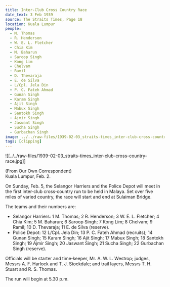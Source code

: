 ```yaml
---
title: Inter‑Club Cross Country Race
date_text: 3 Feb 1939
source: The Straits Times, Page 18
location: Kuala Lumpur
people:
  - M. Thomas
  - R. Henderson
  - W. E. L. Fletcher
  - Chia Kim
  - M. Baharun
  - Saroop Singh
  - Kong Lim
  - Chelvam
  - Ramil
  - D. Thevaraja
  - E. de Silva
  - L/Cpl. Jela Din
  - P. C. Fateh Ahmad
  - Gunan Singh
  - Karam Singh
  - Ajit Singh
  - Mabux Singh
  - Santokh Singh
  - Ajmir Singh
  - Jaswant Singh
  - Sucha Singh
  - Gurbachan Singh
image: ../../raw-files/1939-02-03_straits-times_inter-club-cross-country-race.jpg
tags: [clipping]
---
```

![[../../raw-files/1939-02-03_straits-times_inter-club-cross-country-race.jpg]]

(From Our Own Correspondent)  
Kuala Lumpur, Feb. 2.

On Sunday, Feb. 5, the Selangor Harriers and the Police Depot will meet in the first inter‑club cross‑country run to be held in Malaya. Set over five miles of varied country, the race will start and end at Sulaiman Bridge.

The teams and their numbers are:

- Selangor Harriers: 1 M. Thomas; 2 R. Henderson; 3 W. E. L. Fletcher; 4 Chia Kim; 5 M. Baharun; 6 Saroop Singh; 7 Kong Lim; 8 Chelvam; 9 Ramil; 10 D. Thevaraja; 11 E. de Silva (reserve).
- Police Depot: 12 L/Cpl. Jela Din; 13 P. C. Fateh Ahmad (recruits); 14 Gunan Singh; 15 Karam Singh; 16 Ajit Singh; 17 Mabux Singh; 18 Santokh Singh; 19 Ajmir Singh; 20 Jaswant Singh; 21 Sucha Singh; 22 Gurbachan Singh (reserve).

Officials will be starter and time‑keeper, Mr. A. W. L. Westrop; judges, Messrs A. F. Harlock and T. J. Stockdale; and trail layers, Messrs T. H. Stuart and R. S. Thomas.

The run will begin at 5.30 p.m.
